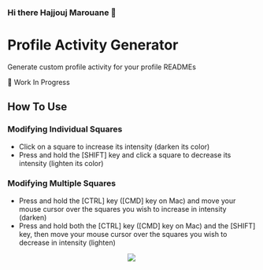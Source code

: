 ### Hi there  Hajjouj Marouane 👋

# Profile Activity Generator

Generate custom profile activity for your profile READMEs

🚧 Work In Progress 

## How To Use

### Modifying Individual Squares
- Click on a square to increase its intensity (darken its color)
- Press and hold the [SHIFT] key and click a square to decrease its intensity (lighten its color)

### Modifying Multiple Squares
- Press and hold the [CTRL] key ([CMD] key on Mac) and move your mouse cursor over the squares you wish to increase in intensity (darken)
- Press and hold both the [CTRL] key ([CMD] key on Mac) and the [SHIFT] key, then move your mouse cursor over the squares you wish to decrease in intensity (lighten)


<div align="center">
    <img src="https://raw.githubusercontent.com/omidnikrah/profile-activity-generator/master/demo.png" />
</div>
